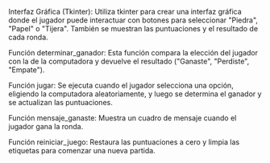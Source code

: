Interfaz Gráfica (Tkinter): Utiliza tkinter para crear una interfaz gráfica donde el jugador puede interactuar con botones para seleccionar "Piedra", "Papel" o "Tijera". También se muestran las puntuaciones y el resultado de cada ronda.

Función determinar_ganador: Esta función compara la elección del jugador con la de la computadora y devuelve el resultado ("Ganaste", "Perdiste", "Empate").

Función jugar: Se ejecuta cuando el jugador selecciona una opción, eligiendo la computadora aleatoriamente, y luego se determina el ganador y se actualizan las puntuaciones.

Función mensaje_ganaste: Muestra un cuadro de mensaje cuando el jugador gana la ronda.

Función reiniciar_juego: Restaura las puntuaciones a cero y limpia las etiquetas para comenzar una nueva partida.
